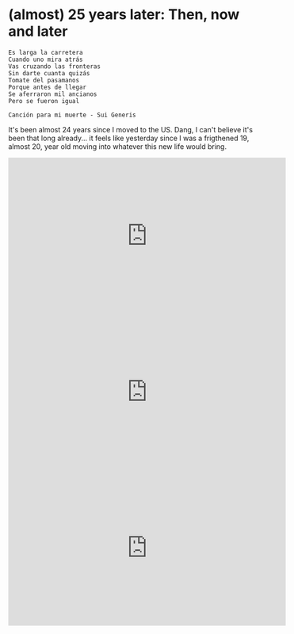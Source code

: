 # (almost) 25 years later: Then, now and later

```
Es larga la carretera
Cuando uno mira atrás
Vas cruzando las fronteras
Sin darte cuanta quizás
Tomate del pasamanos
Porque antes de llegar
Se aferraron mil ancianos
Pero se fueron igual

Canción para mi muerte - Sui Generis
```

It's been almost 24 years since I moved to the US. Dang, I can't believe it's been that long already... it feels like yesterday since I was a frigthened 19, almost 20, year old moving into whatever this new life would bring.

<div class="video">
  <iframe width="560" height="315" src="https://www.youtube.com/embed/-LKg9YNB1kw?rel=0" frameborder="0" allowfullscreen></iframe>
</div>

<div class="video">
  <iframe width="560" height="315" src="https://www.youtube.com/embed/wZi-HDLJifI?rel=0" frameborder="0" allowfullscreen></iframe>
</div>

<div class="video">
  <iframe width="560" height="315" src="https://www.youtube.com/embed/BqDl0bVFX-M?rel=0" frameborder="0" allowfullscreen></iframe>
</div>
